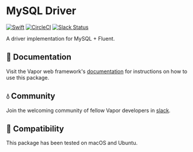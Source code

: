 # MySQL Driver

[![Swift](http://img.shields.io/badge/swift-3.1-brightgreen.svg)](https://swift.org)
[![CircleCI](https://circleci.com/gh/vapor/mysql-driver.svg?style=shield)](https://circleci.com/gh/vapor/mysql-driver)
[![Slack Status](http://vapor.team/badge.svg)](http://vapor.team)

A driver implementation for MySQL + Fluent.

## 📖 Documentation

Visit the Vapor web framework's [documentation](http://docs.vapor.codes) for instructions on how to use this package.

## 💧 Community

Join the welcoming community of fellow Vapor developers in [slack](http://vapor.team).

## 🔧 Compatibility

This package has been tested on macOS and Ubuntu.
